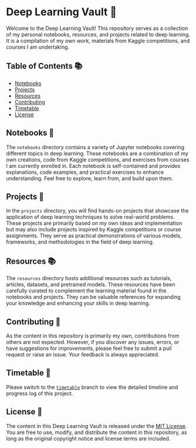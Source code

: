 # Deep Learning Vault 🧠

Welcome to the Deep Learning Vault! This repository serves as a collection of my personal notebooks, resources, and projects related to deep learning. It is a compilation of my own work, materials from Kaggle competitions, and courses I am undertaking.

## Table of Contents 📚

- [Notebooks](#notebooks)
- [Projects](#projects)
- [Resources](#resources)
- [Contributing](#contributing)
- [Timetable](#timetable)
- [License](#license)

## Notebooks 📓

The `notebooks` directory contains a variety of Jupyter notebooks covering different topics in deep learning. These notebooks are a combination of my own creations, code from Kaggle competitions, and exercises from courses I am currently enrolled in. Each notebook is self-contained and provides explanations, code examples, and practical exercises to enhance understanding. Feel free to explore, learn from, and build upon them.

## Projects 🚀

In the `projects` directory, you will find hands-on projects that showcase the application of deep learning techniques to solve real-world problems. These projects are primarily based on my own ideas and implementation but may also include projects inspired by Kaggle competitions or course assignments. They serve as practical demonstrations of various models, frameworks, and methodologies in the field of deep learning.

## Resources 📚

The `resources` directory hosts additional resources such as tutorials, articles, datasets, and pretrained models. These resources have been carefully curated to complement the learning material found in the notebooks and projects. They can be valuable references for expanding your knowledge and enhancing your skills in deep learning.

## Contributing 🤝

As the content in this repository is primarily my own, contributions from others are not expected. However, if you discover any issues, errors, or have suggestions for improvements, please feel free to submit a pull request or raise an issue. Your feedback is always appreciated.

## Timetable 📅

Please switch to the [`timetable`](https://github.com/yourusername/Deep-Learning-Vault/tree/timetable) branch to view the detailed timeline and progress log of this project.

## License 📜

The content in this Deep Learning Vault is released under the [MIT License](LICENSE.md). You are free to use, modify, and distribute the content in this repository, as long as the original copyright notice and license terms are included.
